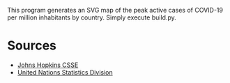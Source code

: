 This program generates an SVG map of the peak active cases of COVID-19 per million inhabitants by country. Simply execute build.py.

# Sources
* [Johns Hopkins CSSE](https://github.com/CSSEGISandData/COVID-19)
* [United Nations Statistics Division](https://data.un.org/)
